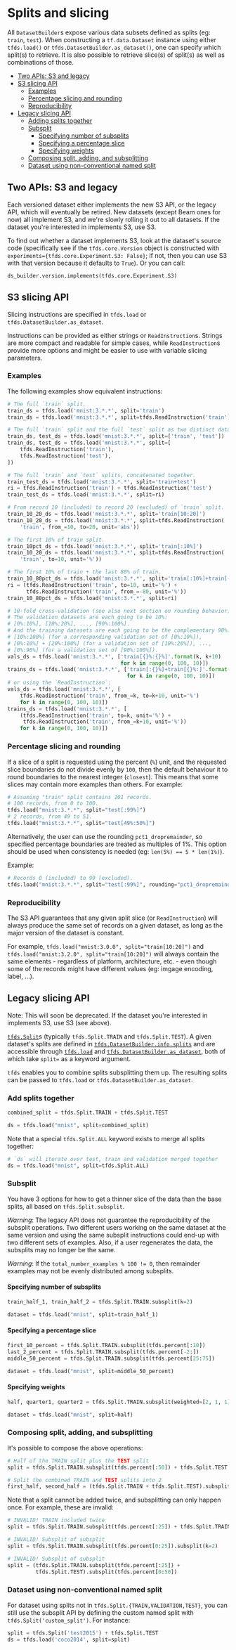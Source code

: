 # Splits and slicing

All `DatasetBuilder`s expose various data subsets defined as splits (eg:
`train`, `test`). When constructing a `tf.data.Dataset` instance using either
`tfds.load()` or `tfds.DatasetBuilder.as_dataset()`, one can specify which
split(s) to retrieve. It is also possible to retrieve slice(s) of split(s)
as well as combinations of those.

 * [Two APIs: S3 and legacy](#two-apis-s3-and-legacy)
 * [S3 slicing API](#s3-slicing-api)
   * [Examples](#examples)
   * [Percentage slicing and rounding](#percentage-slicing-and-rounding)
   * [Reproducibility](#reproducibility)
 * [Legacy slicing API](#legacy-slicing-api)
   * [Adding splits together](#adding-splits-together)
   * [Subsplit](#subsplit)
     * [Specifying number of subsplits](#specifying-number-of-subsplits)
     * [Specifying a percentage slice](#specifying-a-percentage-slice)
     * [Specifying weights](#specifying-weights)
   * [Composing split, adding, and subsplitting](#composing-split-adding-and-subsplitting)
   * [Dataset using non-conventional named split](#dataset-using-non-conventional-named-split)

## Two APIs: S3 and legacy

Each versioned dataset either implements the new S3 API, or the legacy API,
which will eventually be retired. New datasets (except Beam ones for now) all
implement S3, and we're slowly rolling it out to all datasets.
If the dataset you're interested in implements S3, use S3.

To find out whether a dataset implements S3, look at the dataset's source code
(specifically see if the `tfds.core.Version` object is constructed with
`experiments={tfds.core.Experiment.S3: False}`; if not, then you can use S3
with that version because it defaults to `True`). Or you can call:

```
ds_builder.version.implements(tfds.core.Experiment.S3)
```

## S3 slicing API

Slicing instructions are specified in `tfds.load` or `tfds.DatasetBuilder.as_dataset`.

Instructions can be provided as either strings or  `ReadInstruction`s.
Strings are more compact and
readable for simple cases, while `ReadInstruction`s provide more options
and might be easier to use with variable slicing parameters.

### Examples

The following examples show equivalent instructions:

```py
# The full `train` split.
train_ds = tfds.load('mnist:3.*.*', split='train')
train_ds = tfds.load('mnist:3.*.*', split=tfds.ReadInstruction('train'))

# The full `train` split and the full `test` split as two distinct datasets.
train_ds, test_ds = tfds.load('mnist:3.*.*', split=['train', 'test'])
train_ds, test_ds = tfds.load('mnist:3.*.*', split=[
    tfds.ReadInstruction('train'),
    tfds.ReadInstruction('test'),
])

# The full `train` and `test` splits, concatenated together.
train_test_ds = tfds.load('mnist:3.*.*', split='train+test')
ri = tfds.ReadInstruction('train') + tfds.ReadInstruction('test')
train_test_ds = tfds.load('mnist:3.*.*', split=ri)

# From record 10 (included) to record 20 (excluded) of `train` split.
train_10_20_ds = tfds.load('mnist:3.*.*', split='train[10:20]')
train_10_20_ds = tfds.load('mnist:3.*.*', split=tfds.ReadInstruction(
    'train', from_=10, to=20, unit='abs'))

# The first 10% of train split.
train_10pct_ds = tfds.load('mnist:3.*.*', split='train[:10%]')
train_10_20_ds = tfds.load('mnist:3.*.*', split=tfds.ReadInstruction(
    'train', to=10, unit='%'))

# The first 10% of train + the last 80% of train.
train_10_80pct_ds = tfds.load('mnist:3.*.*', split='train[:10%]+train[-80%:]')
ri = (tfds.ReadInstruction('train', to=10, unit='%') +
      tfds.ReadInstruction('train', from_=-80, unit='%'))
train_10_80pct_ds = tfds.load('mnist:3.*.*', split=ri)

# 10-fold cross-validation (see also next section on rounding behavior):
# The validation datasets are each going to be 10%:
# [0%:10%], [10%:20%], ..., [90%:100%].
# And the training datasets are each going to be the complementary 90%:
# [10%:100%] (for a corresponding validation set of [0%:10%]),
# [0%:10%] + [20%:100%] (for a validation set of [10%:20%]), ...,
# [0%:90%] (for a validation set of [90%:100%]).
vals_ds = tfds.load('mnist:3.*.*', ['train[{}%:{}%]'.format(k, k+10)
                                    for k in range(0, 100, 10)])
trains_ds = tfds.load('mnist:3.*.*', ['train[:{}%]+train[{}%:]'.format(k, k+10)
                                      for k in range(0, 100, 10)])
# or using the `ReadInstruction`:
vals_ds = tfds.load('mnist:3.*.*', [
    tfds.ReadInstruction('train', from_=k, to=k+10, unit='%')
    for k in range(0, 100, 10)])
trains_ds = tfds.load('mnist:3.*.*', [
    (tfds.ReadInstruction('train', to=k, unit='%') +
     tfds.ReadInstruction('train', from_=k+10, unit='%'))
    for k in range(0, 100, 10)])
```

### Percentage slicing and rounding

If a slice of a split is requested using the percent (`%`) unit, and the
requested slice boundaries do not divide evenly by `100`, then the default
behaviour it to round boundaries to the nearest integer (`closest`). This means
that some slices may contain more examples than others. For example:

```py
# Assuming "train" split contains 101 records.
# 100 records, from 0 to 100.
tfds.load("mnist:3.*.*", split="test[:99%]")
# 2 records, from 49 to 51.
tfds.load("mnist:3.*.*", split="test[49%:50%]")
```

Alternatively, the user can use the rounding `pct1_dropremainder`, so specified
percentage boundaries are treated as multiples of 1%. This option should be used
when consistency is needed (eg: `len(5%) == 5 * len(1%)`).

Example:

```py
# Records 0 (included) to 99 (excluded).
tfds.load("mnist:3.*.*", split="test[:99%]", rounding="pct1_dropremainder")
```

### Reproducibility

The S3 API guarantees that any given split slice (or `ReadInstruction`) will
always produce the same set of records on a given dataset, as long as the major
version of the dataset is constant.

For example, `tfds.load("mnist:3.0.0", split="train[10:20]")` and
`tfds.load("mnist:3.2.0", split="train[10:20]")` will always contain the same
elements - regardless of platform, architecture, etc. - even though some of
the records might have different values (eg: imgage encoding, label, ...).

## Legacy slicing API

Note: This will soon be deprecated. If the dataset you're interested in
implements S3, use S3 (see above).

[`tfds.Split`](api_docs/python/tfds/Split.md)s (typically `tfds.Split.TRAIN` and
`tfds.Split.TEST`). A given dataset's splits are defined in
[`tfds.DatasetBuilder.info.splits`](api_docs/python/tfds/core/DatasetBuilder.md#info)
and are accessible through [`tfds.load`](api_docs/python/tfds/load.md) and
[`tfds.DatasetBuilder.as_dataset`](api_docs/python/tfds/core/DatasetBuilder.md#as_dataset),
both of which take `split=` as a keyword argument.

`tfds` enables you to combine splits
subsplitting them up. The resulting splits can be passed to `tfds.load` or
`tfds.DatasetBuilder.as_dataset`.

### Add splits together

```py
combined_split = tfds.Split.TRAIN + tfds.Split.TEST

ds = tfds.load("mnist", split=combined_split)
```

Note that a special `tfds.Split.ALL` keyword exists to merge all splits
together:

```py
# `ds` will iterate over test, train and validation merged together
ds = tfds.load("mnist", split=tfds.Split.ALL)
```

### Subsplit

You have 3 options for how to get a thinner slice of the data than the
base splits, all based on `tfds.Split.subsplit`.

*Warning*: The legacy API does not guarantee the reproducibility of the subsplit
operations. Two different users working on the same dataset at the same version
and using the same subsplit instructions could end-up with two different sets
of examples. Also, if a user regenerates the data, the subsplits may no longer
be the same.

*Warning*: If the `total_number_examples % 100 != 0`, then remainder examples
may not be evenly distributed among subsplits.

#### Specifying number of subsplits

```py
train_half_1, train_half_2 = tfds.Split.TRAIN.subsplit(k=2)

dataset = tfds.load("mnist", split=train_half_1)
```

#### Specifying a percentage slice

```py
first_10_percent = tfds.Split.TRAIN.subsplit(tfds.percent[:10])
last_2_percent = tfds.Split.TRAIN.subsplit(tfds.percent[-2:])
middle_50_percent = tfds.Split.TRAIN.subsplit(tfds.percent[25:75])

dataset = tfds.load("mnist", split=middle_50_percent)
```

#### Specifying weights

```py
half, quarter1, quarter2 = tfds.Split.TRAIN.subsplit(weighted=[2, 1, 1])

dataset = tfds.load("mnist", split=half)
```

### Composing split, adding, and subsplitting

It's possible to compose the above operations:

```py
# Half of the TRAIN split plus the TEST split
split = tfds.Split.TRAIN.subsplit(tfds.percent[:50]) + tfds.Split.TEST

# Split the combined TRAIN and TEST splits into 2
first_half, second_half = (tfds.Split.TRAIN + tfds.Split.TEST).subsplit(k=2)
```

Note that a split cannot be added twice, and subsplitting can only happen once.
For example, these are invalid:

```py
# INVALID! TRAIN included twice
split = tfds.Split.TRAIN.subsplit(tfds.percent[:25]) + tfds.Split.TRAIN

# INVALID! Subsplit of subsplit
split = tfds.Split.TRAIN.subsplit(tfds.percent[0:25]).subsplit(k=2)

# INVALID! Subsplit of subsplit
split = (tfds.Split.TRAIN.subsplit(tfds.percent[:25]) +
         tfds.Split.TEST).subsplit(tfds.percent[0:50])
```

### Dataset using non-conventional named split

For dataset using splits not in `tfds.Split.{TRAIN,VALIDATION,TEST}`, you can
still use the subsplit API by defining the custom named split with
`tfds.Split('custom_split')`. For instance:

```py
split = tfds.Split('test2015') + tfds.Split.TEST
ds = tfds.load('coco2014', split=split)
```
